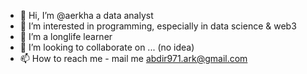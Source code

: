 - 👋 Hi, I’m @aerkha a data analyst
- 👀 I’m interested in programming, especially in data science & web3
- 🌱 I’m a longlife learner
- 💞️ I’m looking to collaborate on ... (no idea)
- 📫 How to reach me - mail me abdir971.ark@gmail.com

<!---
aerkha/aerkha is a ✨ special ✨ repository because its `README.md` (this file) appears on your GitHub profile.
You can click the Preview link to take a look at your changes.
--->
